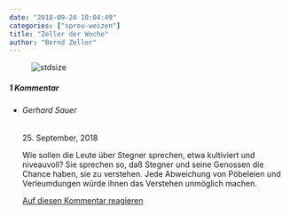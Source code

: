 ```yaml
---
date: "2018-09-24 10:04:49"
categories: ["spreu-weizen"]
title: "Zeller der Woche"
author: "Bernd Zeller"
---
```



<figure>
<img src="https://www.publicomag.com/wp-content/uploads/2018/09/Zustand-desolat-1320x932.jpg" alt=stdsize>
</figure>


<!--more-->
<h5 class="comments-h">
1 Kommentar </h5>
<ul class="commentlist">
<li class="comment even thread-even depth-1 clearfix" id="li-comment-5569">
<h6 class="author">Gerhard Sauer</h6> <span class="date">25. September, 2018</span>



Wie sollen die Leute über Stegner sprechen, etwa kultiviert und niveauvoll? Sie sprechen so, daß Stegner und seine Genossen die Chance haben, sie zu verstehen. Jede Abweichung von Pöbeleien und Verleumdungen würde ihnen das Verstehen unmöglich machen.

<a rel="nofollow" class="comment-reply-link" href="#comment-5569" data-commentid="5569" data-postid="7555" data-belowelement="comment-5569" data-respondelement="respond" data-replyto="Antworte auf Gerhard Sauer" aria-label="Antworte auf Gerhard Sauer">Auf diesen Kommentar reagieren</a> 


</li>
</ul>
